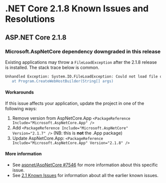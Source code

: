 # .NET Core 2.1.8 Known Issues and Resolutions

## ASP.NET Core 2.1.8

### Microsoft.AspNetCore dependency downgraded in this release

Existing applications may throw a `FileLoadException` after the 2.1.8 release is installed. The stack trace below is
common.

```bash
Unhandled Exception: System.IO.FileLoadException: Could not load file or assembly 'Microsoft.AspNetCore, Version=2.1.7.0, Culture=neutral, PublicKeyToken=adb9793829ddae60'. The located assembly's manifest definition does not match the assembly reference. (Exception from HRESULT: 0x80131040)
   at Program.CreateWebHostBuilder(String[] args)
```

#### Workarounds

If this issue affects your application, update the project in one of the following ways:

1. Remove version from AspNetCore.App `<PackageReference Include="Microsoft.AspNetCore.App" />`
2. Add `<PackageReference Include="Microsoft.AspNetCore" Version="2.1.7" />` (NB: this is **not** the .App package)
3. Update AspNetCore.App: `<PackageReference Include="Microsoft.AspNetCore.App" Version="2.1.8" />`

#### More information

* See [aspnet/AspNetCore #7546](https://github.com/aspnet/AspNetCore/issues/7546) for more information about this specific issue.
* See [2.1 Known Issues](../2.1-known-issues.md) for information about all the earlier known issues.

